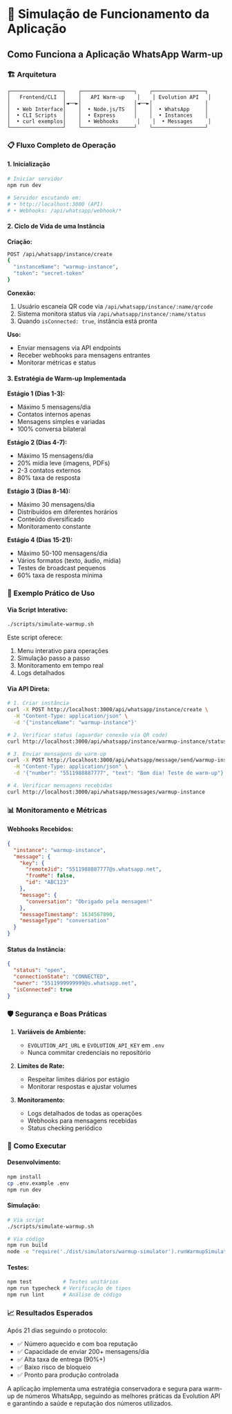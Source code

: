 # 🚀 Simulação de Funcionamento da Aplicação

## Como Funciona a Aplicação WhatsApp Warm-up

### 🏗️ Arquitetura

```
┌─────────────────┐    ┌─────────────────┐    ┌─────────────────┐
│   Frontend/CLI  │    │   API Warm-up    │    │ Evolution API   │
│                 │◄──►│                 │◄──►│                 │
│  • Web Interface│    │  • Node.js/TS   │    │  • WhatsApp     │
│  • CLI Scripts  │    │  • Express      │    │  • Instances    │
│  • curl exemplos│    │  • Webhooks      │    │  • Messages     │
└─────────────────┘    └─────────────────┘    └─────────────────┘
```

### 📋 Fluxo Completo de Operação

#### 1. Inicialização
```bash
# Iniciar servidor
npm run dev

# Servidor escutando em:
# • http://localhost:3000 (API)
# • Webhooks: /api/whatsapp/webhook/*
```

#### 2. Ciclo de Vida de uma Instância

**Criação:**
```bash
POST /api/whatsapp/instance/create
{
  "instanceName": "warmup-instance",
  "token": "secret-token"
}
```

**Conexão:**
1. Usuário escaneia QR code via `/api/whatsapp/instance/:name/qrcode`
2. Sistema monitora status via `/api/whatsapp/instance/:name/status`
3. Quando `isConnected: true`, instância está pronta

**Uso:**
- Enviar mensagens via API endpoints
- Receber webhooks para mensagens entrantes
- Monitorar métricas e status

#### 3. Estratégia de Warm-up Implementada

**Estágio 1 (Dias 1-3):**
- Máximo 5 mensagens/dia
- Contatos internos apenas
- Mensagens simples e variadas
- 100% conversa bilateral

**Estágio 2 (Dias 4-7):**
- Máximo 15 mensagens/dia  
- 20% mídia leve (imagens, PDFs)
- 2-3 contatos externos
- 80% taxa de resposta

**Estágio 3 (Dias 8-14):**
- Máximo 30 mensagens/dia
- Distribuídos em diferentes horários
- Conteúdo diversificado
- Monitoramento constante

**Estágio 4 (Dias 15-21):**
- Máximo 50-100 mensagens/dia
- Vários formatos (texto, áudio, mídia)
- Testes de broadcast pequenos
- 60% taxa de resposta mínima

### 🔄 Exemplo Prático de Uso

#### Via Script Interativo:
```bash
./scripts/simulate-warmup.sh
```

Este script oferece:
1. Menu interativo para operações
2. Simulação passo a passo
3. Monitoramento em tempo real
4. Logs detalhados

#### Via API Direta:
```bash
# 1. Criar instância
curl -X POST http://localhost:3000/api/whatsapp/instance/create \
  -H "Content-Type: application/json" \
  -d '{"instanceName": "warmup-instance"}'

# 2. Verificar status (aguardar conexão via QR code)
curl http://localhost:3000/api/whatsapp/instance/warmup-instance/status

# 3. Enviar mensagens de warm-up
curl -X POST http://localhost:3000/api/whatsapp/message/send/warmup-instance \
  -H "Content-Type: application/json" \
  -d '{"number": "5511988887777", "text": "Bom dia! Teste de warm-up"}'

# 4. Verificar mensagens recebidas
curl http://localhost:3000/api/whatsapp/messages/warmup-instance
```

### 📊 Monitoramento e Métricas

#### Webhooks Recebidos:
```json
{
  "instance": "warmup-instance",
  "message": {
    "key": {
      "remoteJid": "5511988887777@s.whatsapp.net",
      "fromMe": false,
      "id": "ABC123"
    },
    "message": {
      "conversation": "Obrigado pela mensagem!"
    },
    "messageTimestamp": 1634567890,
    "messageType": "conversation"
  }
}
```

#### Status da Instância:
```json
{
  "status": "open",
  "connectionState": "CONNECTED",
  "owner": "5511999999999@s.whatsapp.net",
  "isConnected": true
}
```

### 🛡️ Segurança e Boas Práticas

1. **Variáveis de Ambiente:**
   - `EVOLUTION_API_URL` e `EVOLUTION_API_KEY` em `.env`
   - Nunca commitar credenciais no repositório

2. **Limites de Rate:**
   - Respeitar limites diários por estágio
   - Monitorar respostas e ajustar volumes

3. **Monitoramento:**
   - Logs detalhados de todas as operações
   - Webhooks para mensagens recebidas
   - Status checking periódico

### 🚀 Como Executar

#### Desenvolvimento:
```bash
npm install
cp .env.example .env
npm run dev
```

#### Simulação:
```bash
# Via script
./scripts/simulate-warmup.sh

# Via código
npm run build
node -e "require('./dist/simulators/warmup-simulator').runWarmupSimulation()"
```

#### Testes:
```bash
npm test          # Testes unitários
npm run typecheck # Verificação de tipos
npm run lint      # Análise de código
```

### 📈 Resultados Esperados

Após 21 dias seguindo o protocolo:

- ✅ Número aquecido e com boa reputação
- ✅ Capacidade de enviar 200+ mensagens/dia
- ✅ Alta taxa de entrega (90%+)
- ✅ Baixo risco de bloqueio
- ✅ Pronto para produção controlada

A aplicação implementa uma estratégia conservadora e segura para warm-up de números WhatsApp, seguindo as melhores práticas da Evolution API e garantindo a saúde e reputação dos números utilizados.